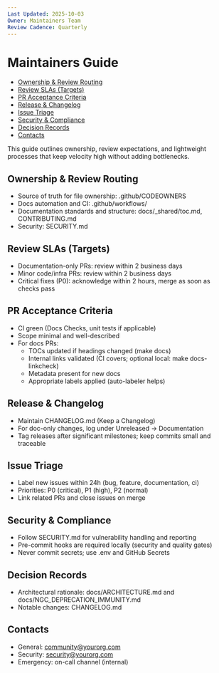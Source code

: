 ```yaml
---
Last Updated: 2025-10-03
Owner: Maintainers Team
Review Cadence: Quarterly
---
```


# Maintainers Guide

<!-- TOC -->

- [Ownership & Review Routing](#ownership--review-routing)
- [Review SLAs (Targets)](#review-slas-targets)
- [PR Acceptance Criteria](#pr-acceptance-criteria)
- [Release & Changelog](#release--changelog)
- [Issue Triage](#issue-triage)
- [Security & Compliance](#security--compliance)
- [Decision Records](#decision-records)
- [Contacts](#contacts)
<!-- /TOC -->

This guide outlines ownership, review expectations, and lightweight processes that keep velocity high without adding bottlenecks.

## Ownership & Review Routing

- Source of truth for file ownership: .github/CODEOWNERS
- Docs automation and CI: .github/workflows/
- Documentation standards and structure: docs/\_shared/toc.md, CONTRIBUTING.md
- Security: SECURITY.md

## Review SLAs (Targets)

- Documentation-only PRs: review within 2 business days
- Minor code/infra PRs: review within 2 business days
- Critical fixes (P0): acknowledge within 2 hours, merge as soon as checks pass

## PR Acceptance Criteria

- CI green (Docs Checks, unit tests if applicable)
- Scope minimal and well-described
- For docs PRs:
  - TOCs updated if headings changed (make docs)
  - Internal links validated (CI covers; optional local: make docs-linkcheck)
  - Metadata present for new docs
  - Appropriate labels applied (auto-labeler helps)

## Release & Changelog

- Maintain CHANGELOG.md (Keep a Changelog)
- For doc-only changes, log under Unreleased → Documentation
- Tag releases after significant milestones; keep commits small and traceable

## Issue Triage

- Label new issues within 24h (bug, feature, documentation, ci)
- Priorities: P0 (critical), P1 (high), P2 (normal)
- Link related PRs and close issues on merge

## Security & Compliance

- Follow SECURITY.md for vulnerability handling and reporting
- Pre-commit hooks are required locally (security and quality gates)
- Never commit secrets; use .env and GitHub Secrets

## Decision Records

- Architectural rationale: docs/ARCHITECTURE.md and docs/NGC_DEPRECATION_IMMUNITY.md
- Notable changes: CHANGELOG.md

## Contacts

- General: community@yourorg.com
- Security: security@yourorg.com
- Emergency: on-call channel (internal)
